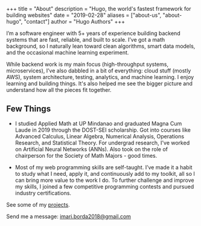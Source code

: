 +++
title = "About"
description = "Hugo, the world's fastest framework for building websites"
date = "2019-02-28"
aliases = ["about-us", "about-hugo", "contact"]
author = "Hugo Authors"
+++

I’m a software engineer with 5+ years of experience building backend systems that are fast, reliable, and built to scale. I’ve got a math background, so I naturally lean toward clean algorithms, smart data models, and the occasional machine learning experiment.

While backend work is my main focus (high-throughput systems, microservices), I’ve also dabbled in a bit of everything: cloud stuff (mostly AWS), system architecture, testing, analytics, and machine learning. I enjoy learning and building things. It's also helped me see the bigger picture and understand how all the pieces fit together.

## Few Things

  - I studied Applied Math at UP Mindanao and graduated Magna Cum Laude in 2019 through the DOST-SEI scholarship. Got into courses like Advanced Calculus, Linear Algebra, Numerical Analysis, Operations Research, and Statistical Theory. For undergrad research, I've worked on Artificial Neural Networks (ANNs). Also took on the role of chairperson for the Society of Math Majors - good times.

  - Most of my web programming skills are self-taught. I’ve made it a habit to study what I need, apply it, and continuously add to my toolkit, all so I can bring more value to the work I do. To further challenge and improve my skills, I joined a few competitive programming contests and pursued industry certifications.

See some of my [projects](/projects).

Send me a message: [imari.borda2018@gmail.com](mailto:imari.borda2018@gmail.com)
